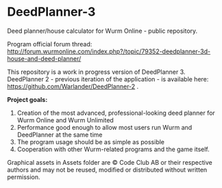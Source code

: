 # DeedPlanner-3

Deed planner/house calculator for Wurm Online - public repository.

Program official forum thread: http://forum.wurmonline.com/index.php?/topic/79352-deedplanner-3d-house-and-deed-planner/

This repository is a work in progress version of DeedPlanner 3. DeedPlanner 2 - previous iteration of the application - is available here: https://github.com/Warlander/DeedPlanner-2 .

<b>Project goals:</b><br>
1. Creation of the most advanced, professional-looking deed planner for Wurm Online and Wurm Unlimited<br>
2. Performance good enough to allow most users run Wurm and DeedPlanner at the same time
3. The program usage should be as simple as possible<br>
4. Cooperation with other Wurm-related programs and the game itself.

Graphical assets in Assets folder are © Code Club AB or their respective authors and may not be reused, modified or distributed without written permission.
